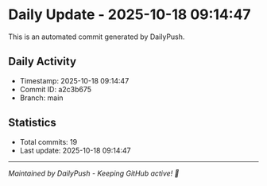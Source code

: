 # Daily Update - 2025-10-18 09:14:47

This is an automated commit generated by DailyPush.

## Daily Activity
- Timestamp: 2025-10-18 09:14:47
- Commit ID: a2c3b675
- Branch: main

## Statistics
- Total commits: 19
- Last update: 2025-10-18 09:14:47

---
*Maintained by DailyPush - Keeping GitHub active! 🚀*
